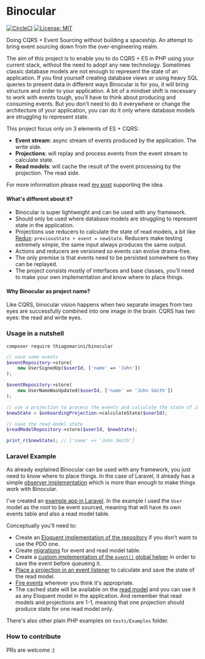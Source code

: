 # Binocular

[![CircleCI](https://circleci.com/gh/thiagomarini/binocular.svg?style=svg)](https://circleci.com/gh/thiagomarini/binocular) [![License: MIT](https://img.shields.io/badge/License-MIT-yellow.svg)](https://opensource.org/licenses/MIT)

Doing CQRS + Event Sourcing without building a spaceship. An attempt to bring event sourcing down from the over-engineering realm. 

The aim of this project is to enable you to do CQRS + ES in PHP using your current stack, without the need to adopt any new technology.
Sometimes classic database models are not enough to represent the state of an application. If you find yourself creating database views or 
using heavy SQL queries to present data in different ways Binocular is for you, it will bring structure and order to your application.
A bit of a mindset shift is necessary to work with events tough, you'll have to think about producing and consuming events. 
But you don't need to do it everywhere or change the architecture of your application, you can do it only where database models are struggling to represent state.

This project focus only on 3 elements of ES + CQRS:

* **Event stream**: async stream of events produced by the application. The write side.
* **Projections**: will replay and process events from the event stream to calculate state.
* **Read models**: will cache the result of the event processing by the projection. The read side.

For more information please read [my post](https://medium.com/@marinithiago/doing-event-sourcing-without-building-a-spaceship-6dc3e7eac000) supporting the idea.

#### What's different about it?

* Binocular is super lightweight and can be used with any framework. 
* Should only be used where database models are struggling to represent state in the application.
* Projections use reducers to calculate the state of read models, a bit like [Redux](https://redux.js.org/basics/reducers): `previousState + event = newState`. Reducers make testing extremely simple, the same input always produces the same output.
* Actions and reducers are versioned so events can evolve drama-free.
* The only premise is that events need to be persisted somewhere so they can be replayed. 
* The project consists mostly of interfaces and base classes, you'll need to make your own implementation and know where to place things.


#### Why Binocular as project name?
Like CQRS, binocular vision happens when two separate images from two eyes are successfully combined into one image in the brain. CQRS has two eyes: the read and write eyes.

### Usage in a nutshell

```
composer require thiagomarini/binocular
```

```php
// save some events
$eventRepository->store(
    new UserSignedUp($userId, ['name' => 'John'])
);

$eventRepository->store(
    new UserNameWasUpdated($userId, ['name' => 'John Smith'])
);

// use a projection to process the events and calculate the state of its read model
$newState = $onboardingProjection->calculateState($userId);

// save the read model state
$readModelRepository->store($userId, $newState);

print_r($newState); // ['name' => 'John Smith']
```

### Laravel Example

As already explained Binocular can be used with any framework, you just need to know where to place things.
In the case of Laravel, it already has a simple [observer implementation](https://laravel.com/docs/master/events) which is more than enough to make things work with Binocular. 

I've created an [example app in Laravel](https://github.com/thiagomarini/binocular-laravel). In the example I used the `User` model as the root to be event sourced, meaning that will have its own events table and also a read model table.

Conceptually you'll need to:

* Create an [Eloquent implementation of the repository](https://github.com/thiagomarini/binocular-laravel/blob/master/app/EventSourcing/Repositories/UserEventRepository.php) if you don't want to use the PDO one.
* Create [migrations](https://github.com/thiagomarini/binocular-laravel/tree/master/database/migrations) for event and read model table.
* Create a [custom implementation of the `event()` global helper](https://github.com/thiagomarini/binocular-laravel/blob/01a3449e31f70fd2689e74a601af294cfcbafea5/bootstrap/app.php#L60) in order to save the event before queueing it.
* [Place a projection in an event listener](https://github.com/thiagomarini/binocular-laravel/blob/01a3449e31f70fd2689e74a601af294cfcbafea5/app/EventSourcing/Listeners/UserSubscriber.php#L41) to calculate and save the state of the read model.
* [Fire events](https://github.com/thiagomarini/binocular-laravel/blob/01a3449e31f70fd2689e74a601af294cfcbafea5/app/Http/Controllers/Auth/RegisterController.php#L77) wherever you think it's appropriate.
* The cached state will be available on the [read model](https://github.com/thiagomarini/binocular-laravel/blob/master/app/UserActions.php) and you can use it as any Eloquent model in the application. And remember that read models and projections are 1-1, meaning that one projection should produce state for one read model only.

There's also other plain PHP examples on `tests/Examples` folder.

### How to contribute

PRs are welcome :)
